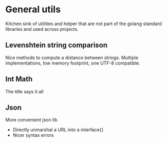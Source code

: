 General utils
=================

Kitchen sink of utilities and helper that are not part of the
golang standard libraries and used across projects.


Levenshtein string comparison
-----------------------------

Nice methods to compute a distance between strings. Multiple implementations,
low memory footprint, one UTF-8 compatible.


Int Math
--------

The title says it all


Json
----

More convenient json lib
* Directly unmarshal a URL into a interface{}
* Nicer syntax errors
